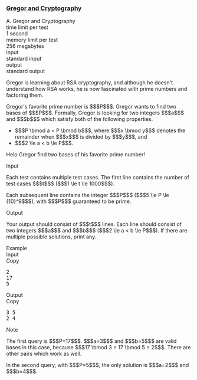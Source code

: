 <h3><a href="https://codeforces.com/contest/1549/problem/A" target="_blank" rel="noopener noreferrer">Gregor and Cryptography</a></h3>

<div class="header"><div class="title">A. Gregor and Cryptography</div><div class="time-limit"><div class="property-title">time limit per test</div>1 second</div><div class="memory-limit"><div class="property-title">memory limit per test</div>256 megabytes</div><div class="input-file input-standard"><div class="property-title">input</div>standard input</div><div class="output-file output-standard"><div class="property-title">output</div>standard output</div></div><div><p>Gregor is learning about RSA cryptography, and although he doesn't understand how RSA works, he is now fascinated with prime numbers and factoring them.</p><p>Gregor's favorite <span class="tex-font-style-bf">prime</span> number is $$$P$$$. Gregor wants to find two <span class="tex-font-style-it">bases</span> of $$$P$$$. Formally, Gregor is looking for two integers $$$a$$$ and $$$b$$$ which satisfy both of the following properties.</p><ul> <li> $$$P \bmod a = P \bmod b$$$, where $$$x \bmod y$$$ denotes the remainder when $$$x$$$ is divided by $$$y$$$, and </li><li> $$$2 \le a < b \le P$$$. </li></ul><p>Help Gregor find two bases of his favorite prime number!</p></div><div class="input-specification"><div class="section-title">Input</div><p>Each test contains multiple test cases. The first line contains the number of test cases $$$t$$$ ($$$1 \le t \le 1000$$$).</p><p>Each subsequent line contains the integer $$$P$$$ ($$$5 \le P \le {10}^9$$$), with $$$P$$$ guaranteed to be prime.</p></div><div class="output-specification"><div class="section-title">Output</div><p>Your output should consist of $$$t$$$ lines. Each line should consist of two integers $$$a$$$ and $$$b$$$ ($$$2 \le a < b \le P$$$). If there are multiple possible solutions, print any.</p></div><div class="sample-tests"><div class="section-title">Example</div><div class="sample-test"><div class="input"><div class="title">Input<div title="Copy" data-clipboard-target="#id000161236979021544" id="id004982217455817066" class="input-output-copier">Copy</div></div><pre id="id000161236979021544">2
17
5
</pre></div><div class="output"><div class="title">Output<div title="Copy" data-clipboard-target="#id0046456635616451625" id="id007968681764781343" class="input-output-copier">Copy</div></div><pre id="id0046456635616451625">3 5
2 4</pre></div></div></div><div class="note"><div class="section-title">Note</div><p>The first query is $$$P=17$$$. $$$a=3$$$ and $$$b=5$$$ are valid <span class="tex-font-style-it">bases</span> in this case, because $$$17 \bmod 3 = 17 \bmod 5 = 2$$$. There are other pairs which work as well.</p><p>In the second query, with $$$P=5$$$, the only solution is $$$a=2$$$ and $$$b=4$$$.</p></div>